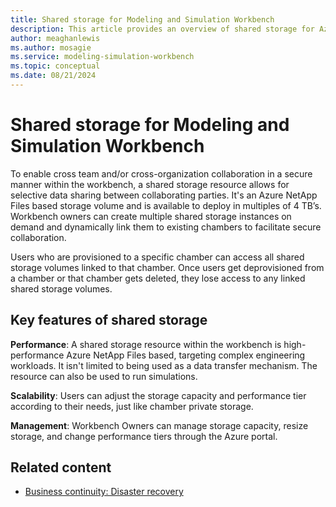 ```yaml
---
title: Shared storage for Modeling and Simulation Workbench
description: This article provides an overview of shared storage for Azure Modeling and Simulation Workbench workbench component.
author: meaghanlewis
ms.author: mosagie
ms.service: modeling-simulation-workbench
ms.topic: conceptual
ms.date: 08/21/2024
---
```


# Shared storage for Modeling and Simulation Workbench

To enable cross team and/or cross-organization collaboration in a secure manner within the workbench, a shared storage resource allows for selective data sharing between collaborating parties. It's an Azure NetApp Files based storage volume and is available to deploy in multiples of 4 TB’s. Workbench owners can create multiple shared storage instances on demand and dynamically link them to existing chambers to facilitate secure collaboration. 

Users who are provisioned to a specific chamber can access all shared storage volumes linked to that chamber. Once users get deprovisioned from a chamber or that chamber gets deleted, they lose access to any linked shared storage volumes.  

## Key features of shared storage

**Performance**: A shared storage resource within the workbench is high-performance Azure NetApp Files based, targeting complex engineering workloads. It isn't limited to being used as a data transfer mechanism. The resource can also be used to run simulations.

**Scalability**: Users can adjust the storage capacity and performance tier according to their needs, just like chamber private storage.  

**Management**: Workbench Owners can manage storage capacity, resize storage, and change performance tiers through the Azure portal.

## Related content

- [Business continuity: Disaster recovery](./disaster-rocvery.md)
